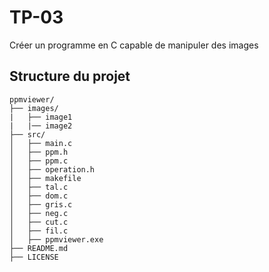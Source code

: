# TP-03
Créer un programme en C capable de manipuler des images

## Structure du projet
```
ppmviewer/
├── images/
|   ├── image1
|   |── image2
├── src/
│   ├── main.c
│   ├── ppm.h
│   ├── ppm.c
│   ├── operation.h
│   ├── makefile
│   ├── tal.c
│   ├── dom.c 
│   ├── gris.c
│   ├── neg.c
│   ├── cut.c
│   ├── fil.c
│   ├── ppmviewer.exe
├── README.md
├── LICENSE
```
